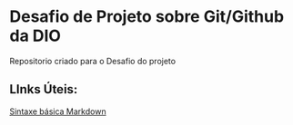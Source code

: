 # Desafio de Projeto sobre Git/Github da DIO
Repositorio criado para o Desafio do projeto

## LInks Úteis:  
[Sintaxe básica Markdown](https://www.markdownguide.org/basic-syntax/)
